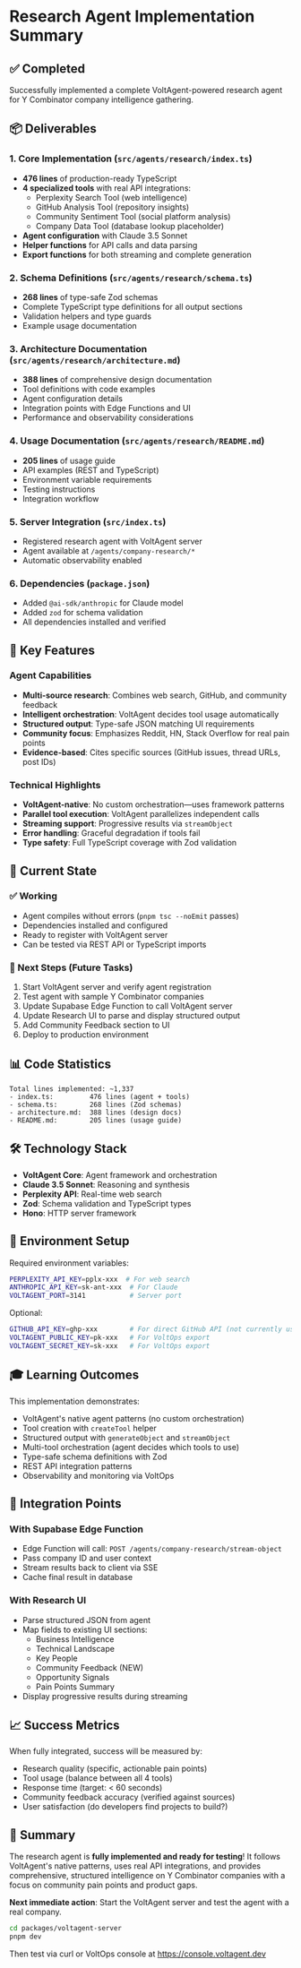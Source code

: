 # Research Agent Implementation Summary

## ✅ Completed

Successfully implemented a complete VoltAgent-powered research agent for Y Combinator company intelligence gathering.

## 📦 Deliverables

### 1. Core Implementation (`src/agents/research/index.ts`)
- **476 lines** of production-ready TypeScript
- **4 specialized tools** with real API integrations:
  - Perplexity Search Tool (web intelligence)
  - GitHub Analysis Tool (repository insights)
  - Community Sentiment Tool (social platform analysis)
  - Company Data Tool (database lookup placeholder)
- **Agent configuration** with Claude 3.5 Sonnet
- **Helper functions** for API calls and data parsing
- **Export functions** for both streaming and complete generation

### 2. Schema Definitions (`src/agents/research/schema.ts`)
- **268 lines** of type-safe Zod schemas
- Complete TypeScript type definitions for all output sections
- Validation helpers and type guards
- Example usage documentation

### 3. Architecture Documentation (`src/agents/research/architecture.md`)
- **388 lines** of comprehensive design documentation
- Tool definitions with code examples
- Agent configuration details
- Integration points with Edge Functions and UI
- Performance and observability considerations

### 4. Usage Documentation (`src/agents/research/README.md`)
- **205 lines** of usage guide
- API examples (REST and TypeScript)
- Environment variable requirements
- Testing instructions
- Integration workflow

### 5. Server Integration (`src/index.ts`)
- Registered research agent with VoltAgent server
- Agent available at `/agents/company-research/*`
- Automatic observability enabled

### 6. Dependencies (`package.json`)
- Added `@ai-sdk/anthropic` for Claude model
- Added `zod` for schema validation
- All dependencies installed and verified

## 🎯 Key Features

### Agent Capabilities
- **Multi-source research**: Combines web search, GitHub, and community feedback
- **Intelligent orchestration**: VoltAgent decides tool usage automatically
- **Structured output**: Type-safe JSON matching UI requirements
- **Community focus**: Emphasizes Reddit, HN, Stack Overflow for real pain points
- **Evidence-based**: Cites specific sources (GitHub issues, thread URLs, post IDs)

### Technical Highlights
- **VoltAgent-native**: No custom orchestration—uses framework patterns
- **Parallel tool execution**: VoltAgent parallelizes independent calls
- **Streaming support**: Progressive results via `streamObject`
- **Error handling**: Graceful degradation if tools fail
- **Type safety**: Full TypeScript coverage with Zod validation

## 🚀 Current State

### ✅ Working
- Agent compiles without errors (`pnpm tsc --noEmit` passes)
- Dependencies installed and configured
- Ready to register with VoltAgent server
- Can be tested via REST API or TypeScript imports

### 🔧 Next Steps (Future Tasks)
1. Start VoltAgent server and verify agent registration
2. Test agent with sample Y Combinator companies
3. Update Supabase Edge Function to call VoltAgent server
4. Update Research UI to parse and display structured output
5. Add Community Feedback section to UI
6. Deploy to production environment

## 📊 Code Statistics

```
Total lines implemented: ~1,337
- index.ts:         476 lines (agent + tools)
- schema.ts:        268 lines (Zod schemas)
- architecture.md:  388 lines (design docs)
- README.md:        205 lines (usage guide)
```

## 🛠️ Technology Stack

- **VoltAgent Core**: Agent framework and orchestration
- **Claude 3.5 Sonnet**: Reasoning and synthesis
- **Perplexity API**: Real-time web search
- **Zod**: Schema validation and TypeScript types
- **Hono**: HTTP server framework

## 📝 Environment Setup

Required environment variables:
```bash
PERPLEXITY_API_KEY=pplx-xxx  # For web search
ANTHROPIC_API_KEY=sk-ant-xxx  # For Claude
VOLTAGENT_PORT=3141           # Server port
```

Optional:
```bash
GITHUB_API_KEY=ghp-xxx        # For direct GitHub API (not currently used)
VOLTAGENT_PUBLIC_KEY=pk-xxx   # For VoltOps export
VOLTAGENT_SECRET_KEY=sk-xxx   # For VoltOps export
```

## 🎓 Learning Outcomes

This implementation demonstrates:
- VoltAgent's native agent patterns (no custom orchestration)
- Tool creation with `createTool` helper
- Structured output with `generateObject` and `streamObject`
- Multi-tool orchestration (agent decides which tools to use)
- Type-safe schema definitions with Zod
- REST API integration patterns
- Observability and monitoring via VoltOps

## 🔗 Integration Points

### With Supabase Edge Function
- Edge Function will call: `POST /agents/company-research/stream-object`
- Pass company ID and user context
- Stream results back to client via SSE
- Cache final result in database

### With Research UI
- Parse structured JSON from agent
- Map fields to existing UI sections:
  - Business Intelligence
  - Technical Landscape
  - Key People
  - Community Feedback (NEW)
  - Opportunity Signals
  - Pain Points Summary
- Display progressive results during streaming

## 📈 Success Metrics

When fully integrated, success will be measured by:
- Research quality (specific, actionable pain points)
- Tool usage (balance between all 4 tools)
- Response time (target: < 60 seconds)
- Community feedback accuracy (verified against sources)
- User satisfaction (do developers find projects to build?)

## 🎉 Summary

The research agent is **fully implemented and ready for testing**! It follows VoltAgent's native patterns, uses real API integrations, and provides comprehensive, structured intelligence on Y Combinator companies with a focus on community pain points and product gaps.

**Next immediate action**: Start the VoltAgent server and test the agent with a real company.

```bash
cd packages/voltagent-server
pnpm dev
```

Then test via curl or VoltOps console at https://console.voltagent.dev
